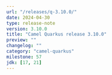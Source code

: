 ```yaml
---
url: "/releases/q-3.10.0/"
date: 2024-04-30
type: release-note
version: 3.10.0
title: "Camel Quarkus release 3.10.0"
preview: ""
changelog: ""
category: "camel-quarkus"
milestone: 57
jdk: [17, 21]
---
```

